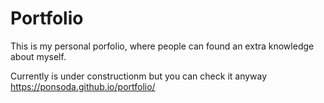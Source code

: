 # Portfolio

This is my personal porfolio, where people can found an extra knowledge about myself. 

Currently is under constructionm but you can check it anyway https://ponsoda.github.io/portfolio/
